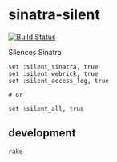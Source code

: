# sinatra-silent

[![Build Status](https://travis-ci.org/matti/sinatra-silent.svg?branch=master)](https://travis-ci.org/matti/sinatra-silent)

Silences Sinatra

    set :silent_sinatra, true
    set :silent_webrick, true
    set :silent_access_log, true

    # or

    set :silent_all, true

## development

    rake
